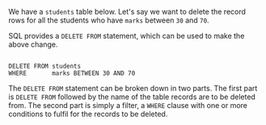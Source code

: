 We have a `students` table below. Let's say we want to delete the record rows for all the students who have `marks` between `30` and `70`.

SQL provides a `DELETE FROM` statement, which can be used to make the above change.

<codeblock language="sql" dbName="students3-v1.db" focusTableAfterRun="students" type="lesson">
<code>
DELETE FROM students
WHERE       marks BETWEEN 30 AND 70
</code>
</codeblock>

The `DELETE FROM` statement can be broken down in two parts.
The first part is `DELETE FROM` followed by the name of the table records are to be deleted from.
The second part is simply a filter, a `WHERE` clause with one or more conditions to fulfil for the records to be deleted.
